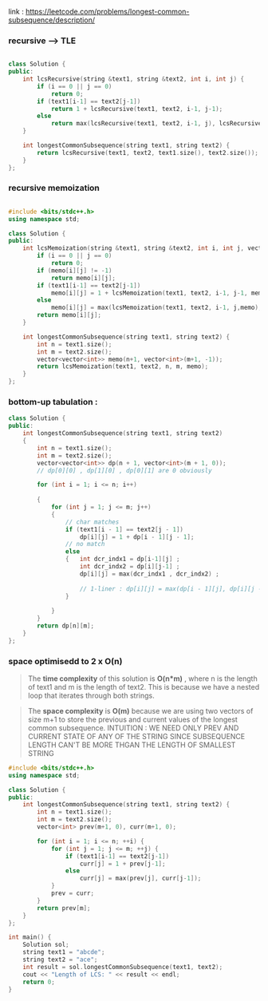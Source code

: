 link : https://leetcode.com/problems/longest-common-subsequence/description/

### recursive --> TLE

```cpp

class Solution {
public:
    int lcsRecursive(string &text1, string &text2, int i, int j) {
        if (i == 0 || j == 0)
            return 0;
        if (text1[i-1] == text2[j-1])
            return 1 + lcsRecursive(text1, text2, i-1, j-1);
        else
            return max(lcsRecursive(text1, text2, i-1, j), lcsRecursive(text1, text2, i, j-1));
    }

    int longestCommonSubsequence(string text1, string text2) {
        return lcsRecursive(text1, text2, text1.size(), text2.size());
    }
};
```

### recursive memoization 

```cpp

#include <bits/stdc++.h>
using namespace std;

class Solution {
public:
    int lcsMemoization(string &text1, string &text2, int i, int j, vector<vector<int>> &memo) {
        if (i == 0 || j == 0)
            return 0;
        if (memo[i][j] != -1)
            return memo[i][j];
        if (text1[i-1] == text2[j-1])
            memo[i][j] = 1 + lcsMemoization(text1, text2, i-1, j-1, memo);
        else
            memo[i][j] = max(lcsMemoization(text1, text2, i-1, j,memo), lcsMemoization(text1, text2, i, j-1,memo));
        return memo[i][j];
    }

    int longestCommonSubsequence(string text1, string text2) {
        int n = text1.size();
        int m = text2.size();
        vector<vector<int>> memo(n+1, vector<int>(m+1, -1));
        return lcsMemoization(text1, text2, n, m, memo);
    }
};

```

### bottom-up tabulation :

```cpp
class Solution {
public:
    int longestCommonSubsequence(string text1, string text2) 
    {
        int n = text1.size();
        int m = text2.size();
        vector<vector<int>> dp(n + 1, vector<int>(m + 1, 0));
        // dp[0][0] , dp[1][0] , dp[0][1] are 0 obviously

        for (int i = 1; i <= n; i++) 
        
        {
            for (int j = 1; j <= m; j++) 
            {   
                // char matches
                if (text1[i - 1] == text2[j - 1])
                    dp[i][j] = 1 + dp[i - 1][j - 1];
                // no match 
                else
                {   int dcr_indx1 = dp[i-1][j] ;
                    int dcr_indx2 = dp[i][j-1] ; 
                    dp[i][j] = max(dcr_indx1 , dcr_indx2) ;
                    
                    // 1-liner : dp[i][j] = max(dp[i - 1][j], dp[i][j - 1]);
                }
                
            }
        }
        return dp[n][m];
    }
};

```

### space optimisedd to 2 x O(n)

> The **time complexity** of this solution is **O(n*m)** , where n is the length of text1 and m is the length of text2. This is because we have a nested loop that iterates through both strings.

> The **space complexity** is **O(m)** because we are using two vectors of size m+1 to store the previous and current values of the longest common subsequence.
> INTUITION : WE NEED ONLY PREV AND CURRENT STATE OF ANY OF THE STRING SINCE SUBSEQUENCE LENGTH CAN'T BE MORE THGAN THE LENGTH OF SMALLEST STRING 
```cpp
#include <bits/stdc++.h>
using namespace std;

class Solution {
public:
    int longestCommonSubsequence(string text1, string text2) {
        int n = text1.size();
        int m = text2.size();
        vector<int> prev(m+1, 0), curr(m+1, 0);

        for (int i = 1; i <= n; ++i) {
            for (int j = 1; j <= m; ++j) {
                if (text1[i-1] == text2[j-1])
                    curr[j] = 1 + prev[j-1];
                else
                    curr[j] = max(prev[j], curr[j-1]);
            }
            prev = curr;
        }
        return prev[m];
    }
};

int main() {
    Solution sol;
    string text1 = "abcde";
    string text2 = "ace";
    int result = sol.longestCommonSubsequence(text1, text2);
    cout << "Length of LCS: " << result << endl;
    return 0;
}
```

